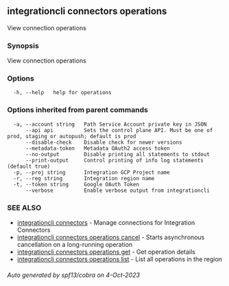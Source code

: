 ## integrationcli connectors operations

View connection operations

### Synopsis

View connection operations

### Options

```
  -h, --help   help for operations
```

### Options inherited from parent commands

```
  -a, --account string   Path Service Account private key in JSON
      --api api          Sets the control plane API. Must be one of prod, staging or autopush; default is prod
      --disable-check    Disable check for newer versions
      --metadata-token   Metadata OAuth2 access token
      --no-output        Disable printing all statements to stdout
      --print-output     Control printing of info log statements (default true)
  -p, --proj string      Integration GCP Project name
  -r, --reg string       Integration region name
  -t, --token string     Google OAuth Token
      --verbose          Enable verbose output from integrationcli
```

### SEE ALSO

* [integrationcli connectors](integrationcli_connectors.md)	 - Manage connections for Integration Connectors
* [integrationcli connectors operations cancel](integrationcli_connectors_operations_cancel.md)	 - Starts asynchronous cancellation on a long-running operation
* [integrationcli connectors operations get](integrationcli_connectors_operations_get.md)	 - Get operation details
* [integrationcli connectors operations list](integrationcli_connectors_operations_list.md)	 - List all operations in the region

###### Auto generated by spf13/cobra on 4-Oct-2023

